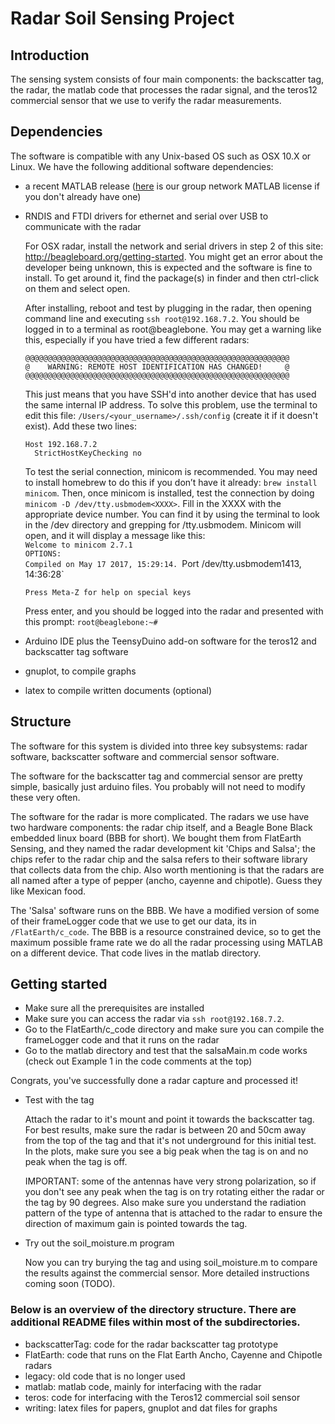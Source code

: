 # Radar Soil Sensing Project

## Introduction
The sensing system consists of four main components: the backscatter tag, the radar, the matlab code that processes the radar signal, and the teros12 commercial sensor that we use to verify the radar measurements. 

## Dependencies
The software is compatible with any Unix-based OS such as OSX 10.X or Linux. We have the following additional software dependencies:
- a recent MATLAB release ([here](https://drive.google.com/drive/u/1/folders/1ysOlEd1t2GFOKYOxBg3uzE3v5n-13ok5) is our group network MATLAB license if you don't already have one)
- RNDIS and FTDI drivers for ethernet and serial over USB to communicate with the radar
  	
   For OSX radar, install the network and serial drivers in step 2 of this site: http://beagleboard.org/getting-started. You might get an error about the developer being unknown, this is expected and the software is fine to install. To get around it, find the package(s) in finder and then ctrl-click on them and select open. 

   After installing, reboot and test by plugging in the radar, then opening command line and executing `ssh root@192.168.7.2`. You should be logged in to a terminal as root@beaglebone. You may get a warning like this, especially if you have tried a few different radars:
   
   `@@@@@@@@@@@@@@@@@@@@@@@@@@@@@@@@@@@@@@@@@@@@@@@@@@@@@@@@@@@`  
   `@    WARNING: REMOTE HOST IDENTIFICATION HAS CHANGED!     @`  
   `@@@@@@@@@@@@@@@@@@@@@@@@@@@@@@@@@@@@@@@@@@@@@@@@@@@@@@@@@@@`  
   
   This just means that you have SSH'd into another device that has used the same internal IP address. To solve this problem, use the terminal to edit this file: `/Users/<your_username>/.ssh/config` (create it if it doesn't exist). Add these two lines:
   
   `Host 192.168.7.2`  
   `  StrictHostKeyChecking no`  

   To test the serial connection, minicom is recommended. You may need to install homebrew to do this if you don’t have it already: `brew install minicom`. Then, once minicom is installed, test the connection by doing `minicom -D /dev/tty.usbmodem<XXXX>`. Fill in the XXXX with the appropriate device number. You can find it by using the terminal to look in the  /dev directory and grepping for /tty.usbmodem. Minicom will open, and it will display a message like this:  
   `Welcome to minicom 2.7.1`  
   `OPTIONS:`  
   `Compiled on May 17 2017, 15:29:14.
   `Port /dev/tty.usbmodem1413, 14:36:28`

   `Press Meta-Z for help on special keys`
   
   Press enter, and you should be logged into the radar and presented with this prompt: `root@beaglebone:~#`

- Arduino IDE plus the TeensyDuino add-on software for the teros12 and backscatter tag software
- gnuplot, to compile graphs
- latex to compile written documents (optional)

## Structure

The software for this system is divided into three key subsystems: radar software, backscatter software and commercial sensor software. 

The software for the backscatter tag and commercial sensor are pretty simple, basically just arduino files. You probably will not need to modify these very often.

The software for the radar is more complicated. The radars we use have two hardware components: the radar chip itself, and a Beagle Bone Black embedded linux board (BBB for short). We bought them from FlatEarth Sensing, and they named the radar development kit 'Chips and Salsa'; the chips refer to the radar chip and the salsa refers to their software library that collects data from the chip. Also worth mentioning is that the radars are all named after a type of pepper (ancho, cayenne and chipotle). Guess they like Mexican food.

The 'Salsa' software runs on the BBB. We have a modified version of some of their frameLogger code that we use to get our data, its in `/FlatEarth/c_code`. The BBB is a resource constrained device, so to get the maximum possible frame rate we do all the radar processing using MATLAB on a different device. That code lives in the matlab directory.

## Getting started

- Make sure all the prerequisites are installed
- Make sure you can access the radar via `ssh root@192.168.7.2`.
- Go to the FlatEarth/c_code directory and make sure you can compile the frameLogger code and that it runs on the radar
- Go to the matlab directory and test that the salsaMain.m code works (check out Example 1 in the code comments at the top)

Congrats, you've successfully done a radar capture and processed it!

- Test with the tag

  Attach the radar to it's mount and point it towards the backscatter tag.  For best results, make sure the radar is between 20 and 50cm away from the top of the tag and that it's not underground for this initial test. In the plots, make sure you see a big peak when the tag is on and no peak when the tag is off. 
  
  IMPORTANT: some of the antennas have very strong polarization, so if you don't see any peak when the tag is on try rotating either the radar or the tag by 90 degrees. Also make sure you understand the radiation pattern of the type of antenna that is attached to the radar to ensure the direction of maximum gain is pointed towards the tag.
  
- Try out the soil_moisture.m program
  
  Now you can try burying the tag and using soil_moisture.m to compare the results against the commercial sensor. More detailed instructions coming soon (TODO).
  
### Below is an overview of the directory structure. There are additional README files within most of the subdirectories.

- backscatterTag: code for the radar backscatter tag prototype
- FlatEarth: code that runs on the Flat Earth Ancho, Cayenne and Chipotle radars
- legacy: old code that is no longer used
- matlab: matlab code, mainly for interfacing with the radar
- teros: code for interfacing with the Teros12 commercial soil sensor
- writing: latex files for papers, gnuplot and dat files for graphs

